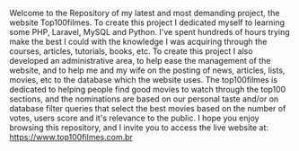 Welcome to the Repository of my latest and most demanding project, the website Top100filmes. To create this project I dedicated myself to learning some PHP, Laravel, MySQL and Python. I've spent hundreds of hours trying make the best I could with the knowledge I was acquiring through the courses, articles, tutorials, books, etc. To create this project I also developed an administrative area, to help ease the management of the website, and to help me and my wife on the posting of news, articles, lists, movies, etc to the database which the website uses. The top100filmes is dedicated to helping people find good movies to watch through the top100 sections, and the nominations are based on our personal taste and/or on database filter queries that select the best movies based on the number of votes, users score and it's relevance to the public. I hope you enjoy browsing this repository, and I invite you to access the live website at: https://www.top100filmes.com.br

